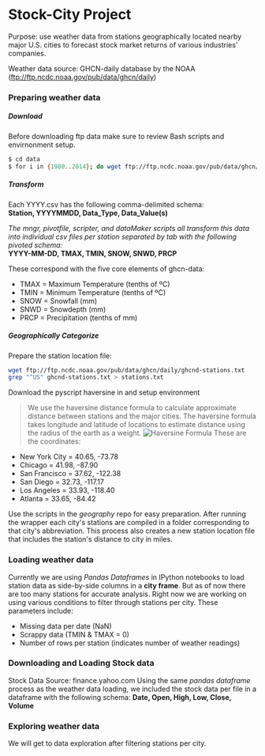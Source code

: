 # Stock-City Project

Purpose: use weather data from stations geographically located nearby major U.S. cities to forecast stock market returns of various industries' companies. 

Weather data source: GHCN-daily database by the NOAA (ftp://ftp.ncdc.noaa.gov/pub/data/ghcn/daily) 
### Preparing weather data
##### Download 
Before downloading ftp data make sure to review Bash scripts and envirnonment setup.  
```sh
$ cd data
$ for i in {1980..2014}; do wget ftp://ftp.ncdc.noaa.gov/pub/data/ghcn/daily/by_year/$i.csv.gz; done
```
##### Transform 
Each YYYY.csv has the following comma-delimited schema:     
**Station, YYYYMMDD, Data_Type, Data_Value(s)**     

*The mngr, pivotfile, scripter, and dataMaker scripts all transform this data into individual csv files per station separated by tab with the following pivoted schema:*  
**YYYY-MM-DD, TMAX, TMIN, SNOW, SNWD, PRCP**

These correspond with the five core elements of ghcn-data: 
- TMAX =  Maximum Temperature (tenths of ºC)
- TMIN =  Minimum Temperature (tenths of ºC)
- SNOW =  Snowfall (mm)
- SNWD =  Snowdepth (mm)
- PRCP =  Precipitation (tenths of mm)
##### Geographically Categorize
Prepare the station location file:
```sh
wget ftp://ftp.ncdc.noaa.gov/pub/data/ghcn/daily/ghcnd-stations.txt
grep "^US" ghcnd-stations.txt > stations.txt
```
Download the pyscript haversine in and setup environment 
> We use the haversine distance formula to calculate approximate distance between stations and the major cities. The haversine formula takes longitude and latitude of locations to estimate distance using the radius of the earth as a weight. 
![Haversine Formula](http://www.ryanduell.com/wp-content/uploads/2012/12/Screenshot-12812-132-PM.png)
These are the coordinates:
- New York City = 40.65, -73.78
- Chicago = 41.98, -87.90
- San Francisco = 37.62, -122.38
- San Diego = 32.73, -117.17
- Los Angeles = 33.93, -118.40
- Atlanta = 33.65, -84.42

Use the scripts in the *geography* repo for easy preparation. 
After running the wrapper each city's stations are compiled in a folder corresponding to that city's abbreviation. This process also creates a new station location file that includes the station's distance to city in miles. 
### Loading weather data
Currently we are using *Pandas Dataframes* in IPython notebooks to load station data as side-by-side columns in a **city frame**. But as of now there are too many stations for accurate analysis.
Right now we are working on using various conditions to filter through stations per city. These parameters include:
- Missing data per date (NaN) 
- Scrappy data (TMIN & TMAX = 0) 
- Number of rows per station (indicates number of weather readings)

### Downloading and Loading Stock data
Stock Data Source: finance.yahoo.com
Using the same *pandas dataframe* process as the weather data loading, we included the stock data per file in a dataframe with the following schema:
**Date, Open, High, Low, Close, Volume**
### Exploring weather data
We will get to data exploration after filtering stations per city. 
